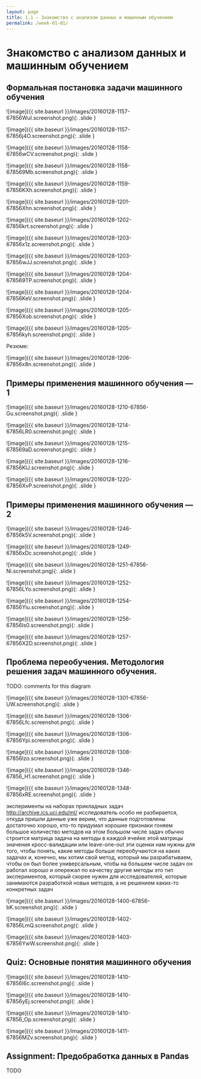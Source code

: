 ```yaml
---
layout: page
title: 1.1 — Знакомство с анализом данных и машинным обучением
permalink: /week-01-01/
---
```


# Знакомство с анализом данных и машинным обучением

## Формальная постановка задачи машинного обучения

![image]({{ site.baseurl }}/images/20160128-1157-67856WuI.screenshot.png){: .slide }

![image]({{ site.baseurl }}/images/20160128-1157-67856j4O.screenshot.png){: .slide }

![image]({{ site.baseurl }}/images/20160128-1158-67856wCV.screenshot.png){: .slide }

![image]({{ site.baseurl }}/images/20160128-1158-678569Mb.screenshot.png){: .slide }


![image]({{ site.baseurl }}/images/20160128-1159-67856KXh.screenshot.png){: .slide }

![image]({{ site.baseurl }}/images/20160128-1201-67856Xhn.screenshot.png){: .slide }

![image]({{ site.baseurl }}/images/20160128-1202-67856krt.screenshot.png){: .slide }

![image]({{ site.baseurl }}/images/20160128-1203-67856x1z.screenshot.png){: .slide }

![image]({{ site.baseurl }}/images/20160128-1203-67856wJJ.screenshot.png){: .slide }

![image]({{ site.baseurl }}/images/20160128-1204-678569TP.screenshot.png){: .slide }

![image]({{ site.baseurl }}/images/20160128-1204-67856KeV.screenshot.png){: .slide }

![image]({{ site.baseurl }}/images/20160128-1205-67856Xob.screenshot.png){: .slide }

![image]({{ site.baseurl }}/images/20160128-1205-67856kyh.screenshot.png){: .slide }

Резюме:

![image]({{ site.baseurl }}/images/20160128-1206-67856x8n.screenshot.png){: .slide }

## Примеры применения машинного обучения — 1
![image]({{ site.baseurl }}/images/20160128-1210-67856-Gu.screenshot.png){: .slide }

![image]({{ site.baseurl }}/images/20160128-1214-67856LR0.screenshot.png){: .slide }

![image]({{ site.baseurl }}/images/20160128-1215-678569aD.screenshot.png){: .slide }

![image]({{ site.baseurl }}/images/20160128-1216-67856KlJ.screenshot.png){: .slide }

![image]({{ site.baseurl }}/images/20160128-1220-67856XvP.screenshot.png){: .slide }

## Примеры применения машинного обучения — 2
![image]({{ site.baseurl }}/images/20160128-1246-67856k5V.screenshot.png){: .slide }

![image]({{ site.baseurl }}/images/20160128-1249-67856xDc.screenshot.png){: .slide }

![image]({{ site.baseurl }}/images/20160128-1251-67856-Ni.screenshot.png){: .slide }

![image]({{ site.baseurl }}/images/20160128-1252-67856LYo.screenshot.png){: .slide }

![image]({{ site.baseurl }}/images/20160128-1254-67856Yiu.screenshot.png){: .slide }

![image]({{ site.baseurl }}/images/20160128-1256-67856ls0.screenshot.png){: .slide }

![image]({{ site.baseurl }}/images/20160128-1257-67856X2D.screenshot.png){: .slide }

## Проблема переобучения. Методология решения задач машинного обучения.
TODO: comments for this diagram

![image]({{ site.baseurl }}/images/20160128-1301-67856-UW.screenshot.png){: .slide }

![image]({{ site.baseurl }}/images/20160128-1306-67856Lfc.screenshot.png){: .slide }

![image]({{ site.baseurl }}/images/20160128-1306-67856Ypi.screenshot.png){: .slide }

![image]({{ site.baseurl }}/images/20160128-1308-67856lzo.screenshot.png){: .slide }

![image]({{ site.baseurl }}/images/20160128-1346-67856_H1.screenshot.png){: .slide }

![image]({{ site.baseurl }}/images/20160128-1348-67856xRE.screenshot.png){: .slide }

эксперименты на наборах прикладных задач
http://archive.ics.uci.edu/ml/
исследователь особо не разбирается, откуда пришли данные
уже верим, что данные подготовлены достаточно хорошо, кто-то придумал хорошие признаки
гоняем большое количество методов на этом большом числе задач
обычно строится матрица задача на методы
в каждой ячейке этой матрицы значения кросс-валидации или leave-one-out
эти оценки нам нужны для того, чтобы понять, какие методы больше переобучаются на каких задачах
и, конечно, мы хотим свой метод, который мы разрабатываем, чтобы он был более универсальным, чтобы на большем числе задач он работал хорошо и опережал по качеству другие методы
это тип экспериментов, который скорее нужен для исследователей, которые занимаются разработкой новых методов, а не решением каких-то конкретных задач

![image]({{ site.baseurl }}/images/20160128-1400-67856-bK.screenshot.png){: .slide }

![image]({{ site.baseurl }}/images/20160128-1402-67856LmQ.screenshot.png){: .slide }

![image]({{ site.baseurl }}/images/20160128-1403-67856YwW.screenshot.png){: .slide }


## Quiz: Основные понятия машинного обучения
![image]({{ site.baseurl }}/images/20160128-1410-67856l6c.screenshot.png){: .slide }

![image]({{ site.baseurl }}/images/20160128-1410-67856yEj.screenshot.png){: .slide }

![image]({{ site.baseurl }}/images/20160128-1410-67856_Op.screenshot.png){: .slide }

![image]({{ site.baseurl }}/images/20160128-1411-67856MZv.screenshot.png){: .slide }
     
## Assignment: Предобработка данных в Pandas
TODO
     

     
     
     
     
     
     
     
    
    
    
    
    
    
    
    
    


